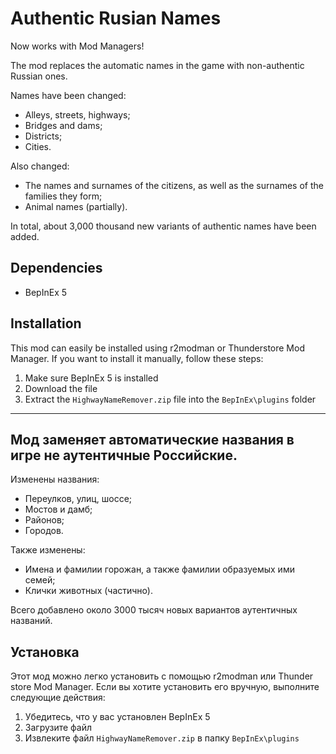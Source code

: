 # Authentic Rusian Names

Now works with Mod Managers!

The mod replaces the automatic names in the game with non-authentic Russian ones.

Names have been changed:
- Alleys, streets, highways;
- Bridges and dams;
- Districts;
- Cities.

Also changed:
- The names and surnames of the citizens, as well as the surnames of the families they form;
- Animal names (partially).

In total, about 3,000 thousand new variants of authentic names have been added.

## Dependencies

- BepInEx 5

## Installation

This mod can easily be installed using r2modman or Thunderstore Mod Manager. If you want to install it manually, follow these steps:

1. Make sure BepInEx 5 is installed
2. Download the file
3. Extract the `HighwayNameRemover.zip` file into the `BepInEx\plugins` folder

------ 
## Мод заменяет автоматические названия в игре не аутентичные Российские. 

Изменены названия:
- Переулков, улиц, шоссе;
- Мостов и дамб;
- Районов;
- Городов.

Также изменены:
- Имена и фамилии горожан, а также фамилии образуемых ими семей;
- Клички животных (частично).

Всего добавлено около 3000 тысяч новых вариантов аутентичных названий.

## Установка

Этот мод можно легко установить с помощью r2modman или Thunder store Mod Manager. Если вы хотите установить его вручную, выполните следующие действия:

1. Убедитесь, что у вас установлен BepInEx 5
2. Загрузите файл
3. Извлеките файл `HighwayNameRemover.zip` в папку `BepInEx\plugins`

